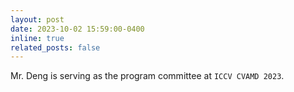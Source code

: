 ```yaml
---
layout: post
date: 2023-10-02 15:59:00-0400
inline: true
related_posts: false
---
```


Mr. Deng is serving as the program committee at `ICCV CVAMD 2023`.
